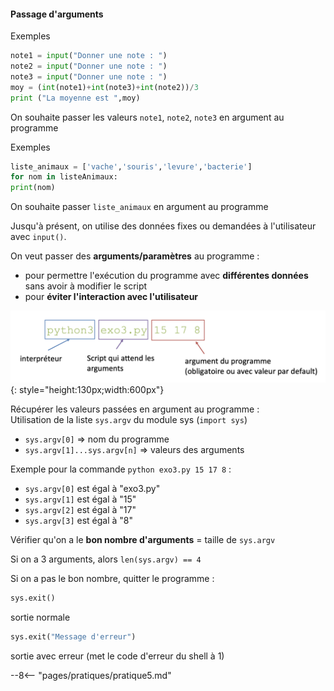 #### Passage d'arguments

Exemples

```python
note1 = input("Donner une note : ")
note2 = input("Donner une note : ")
note3 = input("Donner une note : ")
moy = (int(note1)+int(note3)+int(note2))/3
print ("La moyenne est ",moy)
```

On souhaite passer les valeurs `note1`, `note2`, `note3` en argument au programme


Exemples

```python
liste_animaux = ['vache','souris','levure','bacterie']
for nom in listeAnimaux:
print(nom)
```

On souhaite passer `liste_animaux` en argument au programme

Jusqu'à présent, on utilise des données fixes ou demandées à l'utilisateur avec `input()`.

On veut passer des __arguments/paramètres__ au programme :  

* pour permettre l'exécution du programme avec __différentes données__ sans avoir à modifier le script
* pour __éviter l'interaction avec l'utilisateur__

![](img/passage_argument.png){: style="height:130px;width:600px"}

Récupérer les valeurs passées en argument au programme :  
Utilisation de la liste `sys.argv` du module sys (`import sys`)

* `sys.argv[0]` ⇒ nom du programme
* `sys.argv[1]...sys.argv[n]` ⇒ valeurs des arguments

Exemple pour la commande `python exo3.py 15 17 8` :

* `sys.argv[0]` est égal à "exo3.py"
* `sys.argv[1]` est égal à "15"
* `sys.argv[2]` est égal à "17"
* `sys.argv[3]` est égal à "8"

Vérifier qu'on a le __bon nombre d'arguments__ = taille de `sys.argv`

Si on a 3 arguments, alors `len(sys.argv) == 4`

Si on a pas le bon nombre, quitter le programme :
```python
sys.exit()
```
sortie normale  
```python
sys.exit("Message d'erreur")
```
sortie avec erreur (met le code d'erreur du shell à 1)


--8<-- "pages/pratiques/pratique5.md"